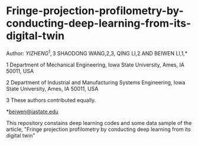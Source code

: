 # Fringe-projection-profilometry-by-conducting-deep-learning-from-its-digital-twin
Author: $YI ZHENG^1,3$ SHAODONG WANG,2,3, QING LI,2 AND BEIWEN LI,1,*

1 Department of Mechanical Engineering, Iowa State University, Ames, IA 50011, USA

2 Department of Industrial and Manufacturing Systems Engineering, Iowa State University, Ames, IA 50011, USA

3 These authors contributed equally.

*beiwen@iastate.edu

This repository constains deep learning codes and some data sample of the article, "Fringe projection profilometry by conducting
deep learning from its digital twin"
